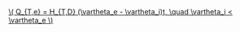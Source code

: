 <a href="/eco2_guide_center/1.%20ECO2%20Logic%20Guide/Hee1_Equation_List.html" class="equation-link" target="_blank" rel="noopener noreferrer">
  \( Q_{T,e} = H_{T,D} (\vartheta_e - \vartheta_i)t, \quad \vartheta_i < \vartheta_e \) 
</a>

